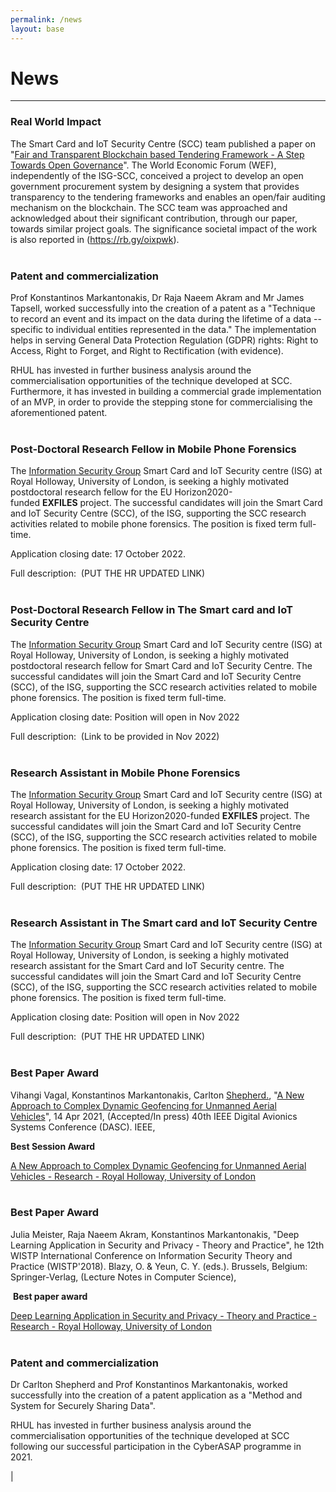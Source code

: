 ```yaml
---
permalink: /news
layout: base
---
```


# News
---

### Real World Impact

The Smart Card and IoT Security Centre (SCC) team published a paper on "[Fair and Transparent Blockchain based Tendering Framework - A Step Towards Open Governance](https://pure.royalholloway.ac.uk/portal/en/publications/fair-and-transparent-blockchain-based-tendering-framework--a-step-towards-open-governance(35604283-ea50-476e-8ecc-cbd5fdb9cd7a).html)". The World Economic Forum (WEF), independently of the ISG-SCC, conceived a project to develop an open government procurement system by designing a system that provides transparency to the tendering frameworks and enables an open/fair auditing mechanism on the blockchain. The SCC team was approached and acknowledged about their significant contribution, through our paper, towards similar project goals. The significance societal impact of the work is also reported in (<https://rb.gy/oixpwk>). 
<br /><br />

### Patent and commercialization

Prof Konstantinos Markantonakis, Dr Raja Naeem Akram and Mr James Tapsell, worked successfully into the creation of a patent as a "Technique to record an event and its impact on the data during the lifetime of a data -- specific to individual entities represented in the data." The implementation helps in serving General Data Protection Regulation (GDPR) rights: Right to Access, Right to Forget, and Right to Rectification (with evidence).

RHUL has invested in further business analysis around the commercialisation opportunities of the technique developed at SCC. Furthermore, it has invested in building a commercial grade implementation of an MVP, in order to provide the stepping stone for commercialising the aforementioned patent.
<br /><br />

### Post-Doctoral Research Fellow in Mobile Phone Forensics

The [Information Security Group](https://www.royalholloway.ac.uk/research-and-teaching/departments-and-schools/information-security/) Smart Card and IoT Security centre (ISG) at Royal Holloway, University of London, is seeking a highly motivated postdoctoral research fellow for the EU Horizon2020-funded **EXFILES** project. The successful candidates will join the Smart Card and IoT Security Centre (SCC), of the ISG, supporting the SCC research activities related to mobile phone forensics. The position is fixed term full-time.

Application closing date: 17 October 2022.

Full description:  (PUT THE HR UPDATED LINK)
<br /><br />

### Post-Doctoral Research Fellow in The Smart card and IoT Security Centre

The [Information Security Group](https://www.royalholloway.ac.uk/research-and-teaching/departments-and-schools/information-security/) Smart Card and IoT Security centre (ISG) at Royal Holloway, University of London, is seeking a highly motivated postdoctoral research fellow for Smart Card and IoT Security Centre. The successful candidates will join the Smart Card and IoT Security Centre (SCC), of the ISG, supporting the SCC research activities related to mobile phone forensics. The position is fixed term full-time.

Application closing date: Position will open in Nov 2022

Full description:  (Link to be provided in Nov 2022)
<br /><br />

### Research Assistant in Mobile Phone Forensics

The [Information Security Group](https://www.royalholloway.ac.uk/research-and-teaching/departments-and-schools/information-security/) Smart Card and IoT Security centre (ISG) at Royal Holloway, University of London, is seeking a highly motivated research assistant for the EU Horizon2020-funded **EXFILES** project. The successful candidates will join the Smart Card and IoT Security Centre (SCC), of the ISG, supporting the SCC research activities related to mobile phone forensics. The position is fixed term full-time.

Application closing date: 17 October 2022.

Full description:  (PUT THE HR UPDATED LINK)
<br /><br />

### Research Assistant in The Smart card and IoT Security Centre

The [Information Security Group](https://www.royalholloway.ac.uk/research-and-teaching/departments-and-schools/information-security/) Smart Card and IoT Security centre (ISG) at Royal Holloway, University of London, is seeking a highly motivated research assistant for the Smart Card and IoT Security centre. The successful candidates will join the Smart Card and IoT Security Centre (SCC), of the ISG, supporting the SCC research activities related to mobile phone forensics. The position is fixed term full-time.

Application closing date: Position will open in Nov 2022

Full description:  (PUT THE HR UPDATED LINK)
<br /><br />

### Best Paper Award

Vihangi Vagal, Konstantinos Markantonakis, Carlton [Shepherd.](https://pure.royalholloway.ac.uk/portal/en/persons/carlton-shepherd(0b7231d7-f8e2-4c05-b2bc-9a7460adae91).html), "[A New Approach to Complex Dynamic Geofencing for Unmanned Aerial Vehicles](https://pure.royalholloway.ac.uk/portal/en/publications/a-new-approach-to-complex-dynamic-geofencing-for-unmanned-aerial-vehicles(d7801523-80e8-4d4b-bf8f-ea3b3f68e99c).html)", 14 Apr 2021, (Accepted/In press) 40th IEEE Digital Avionics Systems Conference (DASC). IEEE,

**Best Session Award**

[A New Approach to Complex Dynamic Geofencing for Unmanned Aerial Vehicles - Research - Royal Holloway, University of London](https://pure.royalholloway.ac.uk/portal/en/publications/a-new-approach-to-complex-dynamic-geofencing-for-unmanned-aerial-vehicles(d7801523-80e8-4d4b-bf8f-ea3b3f68e99c).html)
<br /><br />

### Best Paper Award

Julia Meister, Raja Naeem Akram, Konstantinos Markantonakis, "Deep Learning Application in Security and Privacy - Theory and Practice", he 12th WISTP International Conference on Information Security Theory and Practice (WISTP'2018). Blazy, O. & Yeun, C. Y. (eds.). Brussels, Belgium: Springer-Verlag, (Lecture Notes in Computer Science),

 **Best paper award**

[Deep Learning Application in Security and Privacy - Theory and Practice - Research - Royal Holloway, University of London](https://pure.royalholloway.ac.uk/portal/en/publications/deep-learning-application-in-security-and-privacy--theory-and-practice(29671b66-6abe-426d-b2e1-d851ccac155e).html)
<br /><br />

### Patent and commercialization

Dr Carlton Shepherd and Prof Konstantinos Markantonakis, worked successfully into the creation of a patent application as a "Method and System for Securely Sharing Data".

RHUL has invested in further business analysis around the commercialisation opportunities of the technique developed at SCC following our successful participation in the CyberASAP programme in 2021.

 |